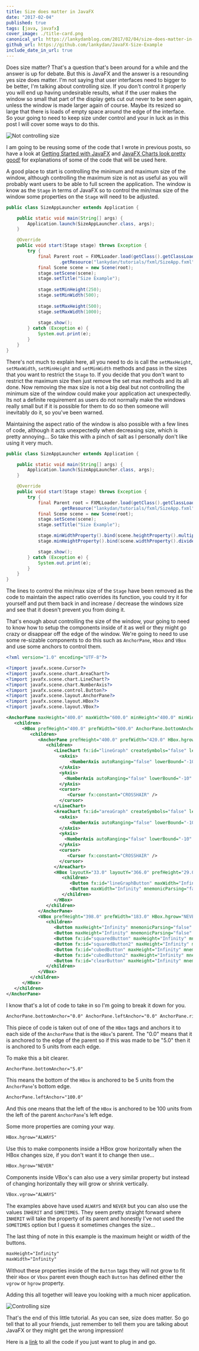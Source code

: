 ```yaml
---
title: Size does matter in JavaFX
date: "2017-02-04"
published: true
tags: [java, javafx]
cover_image: ./title-card.png
canonical_url: https://lankydanblog.com/2017/02/04/size-does-matter-in-javafx/
github_url: https://github.com/lankydan/JavaFX-Size-Example
include_date_in_url: true
---
```


Does size matter? That's a question that's been around for a while and the answer is up for debate. But this is JavaFX and the answer is a resounding yes size does matter. I'm not saying that user interfaces need to bigger to be better, I'm talking about controlling size. If you don't control it properly you will end up having undesirable results, what  if the user makes the window so small that part of the display gets cut out never to be seen again, unless the window is made larger again of course. Maybe its resized so large that there is loads of empty space around the edge of the interface. So your going to need to keep size under control and your in luck as in this post I will cover some ways to do this.

![Not controlling size](./javafx-size-example-1.png)

I am going to be reusing some of the code that I wrote in previous posts, so have a look at [Getting Started with JavaFX](https://lankydanblog.wordpress.com/2017/01/08/getting-started-with-javafx/) and [JavaFX Charts look pretty good!](https://lankydanblog.wordpress.com/2017/01/29/javafx-graphs-look-pretty-good/) for explanations of some of the code that will be used here.

A good place to start is controlling the minimum and maximum size of the window, although controlling the maximum size is not as useful as you will probably want users to be able to full screen the application. The window is know as the `Stage` in terms of JavaFX so to control the min/max size of the window some properties on the `Stage` will need to be adjusted.

```java
public class SizeAppLauncher extends Application {

	public static void main(String[] args) {
		Application.launch(SizeAppLauncher.class, args);
	}

	@Override
	public void start(Stage stage) throws Exception {
		try {
			final Parent root = FXMLLoader.load(getClass().getClassLoader()
					.getResource("lankydan/tutorials/fxml/SizeApp.fxml"));
			final Scene scene = new Scene(root);
			stage.setScene(scene);
			stage.setTitle("Size Example");
			
			stage.setMinHeight(250);
			stage.setMinWidth(500);
			
			stage.setMaxHeight(500);
			stage.setMaxWidth(1000);
			
			stage.show();
		} catch (Exception e) {
			System.out.print(e);
		}
	}
}
```

There's not much to explain here, all you need to do is call the `setMaxHeight`, `setMaxWidth`, `setMinHeight` and `setMinWidth` methods and pass in the sizes that you want to restrict the `Stage` to. If you decide that you don't want to restrict the maximum size then just remove the set max methods and its all done. Now removing the max size is not a big deal but not controlling the minimum size of the window could make your application act unexpectedly. Its not a definite requirement as users do not normally make the windows really small but if it is possible for them to do so then someone will inevitably do it, so you've been warned.

Maintaining the aspect ratio of the window is also possible with a few lines of code, although it acts unexpectedly when decreasing size, which is pretty annoying... So take this with a pinch of salt as I personally don't like using it very much.

```java
public class SizeAppLauncher extends Application {

	public static void main(String[] args) {
		Application.launch(SizeAppLauncher.class, args);
	}

	@Override
	public void start(Stage stage) throws Exception {
		try {
			final Parent root = FXMLLoader.load(getClass().getClassLoader()
					.getResource("lankydan/tutorials/fxml/SizeApp.fxml"));
			final Scene scene = new Scene(root);
			stage.setScene(scene);
			stage.setTitle("Size Example");

			stage.minWidthProperty().bind(scene.heightProperty().multiply(1.5));
			stage.minHeightProperty().bind(scene.widthProperty().divide(1.5));

			stage.show();
		} catch (Exception e) {
			System.out.print(e);
		}
	}
}
```

The lines to control the min/max size of the `Stage` have been removed as the code to maintain the aspect ratio overrides its function, you could try it for yourself and put them back in and increase / decrease the windows size and see that it doesn't prevent you from doing it.

That's enough about controlling the size of the window, your going to need to know how to setup the components inside of it as well or they might go crazy or disappear off the edge of the window. We're going to need to use some re-sizable components to do this such as `AnchorPane`, `Hbox` and `VBox` and use some anchors to control them.

```xml
<?xml version="1.0" encoding="UTF-8"?>

<?import javafx.scene.Cursor?>
<?import javafx.scene.chart.AreaChart?>
<?import javafx.scene.chart.LineChart?>
<?import javafx.scene.chart.NumberAxis?>
<?import javafx.scene.control.Button?>
<?import javafx.scene.layout.AnchorPane?>
<?import javafx.scene.layout.HBox?>
<?import javafx.scene.layout.VBox?>

<AnchorPane maxHeight="400.0" maxWidth="600.0" minHeight="400.0" minWidth="600.0" prefHeight="400.0" prefWidth="600.0" styleClass="root" stylesheets="lankydan/tutorials/fxml/css.css" xmlns="http://javafx.com/javafx/8.0.111" xmlns:fx="http://javafx.com/fxml/1" fx:controller="lankydan.tutorials.fxml.controller.MainAppController">
   <children>
      <HBox prefHeight="400.0" prefWidth="600.0" AnchorPane.bottomAnchor="0.0" AnchorPane.leftAnchor="0.0" AnchorPane.rightAnchor="0.0" AnchorPane.topAnchor="0.0">
         <children>
            <AnchorPane prefHeight="400.0" prefWidth="420.0" HBox.hgrow="ALWAYS">
               <children>
                  <LineChart fx:id="lineGraph" createSymbols="false" legendVisible="false" prefWidth="423.0" visible="false" AnchorPane.bottomAnchor="28.0" AnchorPane.leftAnchor="0.0" AnchorPane.rightAnchor="0.0" AnchorPane.topAnchor="0.0">
                    <xAxis>
                    	<NumberAxis autoRanging="false" lowerBound="-10" side="BOTTOM" tickUnit="1" upperBound="10" />
                    </xAxis>
                    <yAxis>
                      <NumberAxis autoRanging="false" lowerBound="-10" side="LEFT" tickUnit="1" upperBound="10" />
                    </yAxis>
                    <cursor>
                       <Cursor fx:constant="CROSSHAIR" />
                    </cursor>
                  </LineChart>
                  <AreaChart fx:id="areaGraph" createSymbols="false" legendVisible="false" prefHeight="372.0" prefWidth="423.0" AnchorPane.bottomAnchor="28.0" AnchorPane.leftAnchor="0.0" AnchorPane.rightAnchor="0.0" AnchorPane.topAnchor="0.0">
                    <xAxis>
                    	<NumberAxis autoRanging="false" lowerBound="-10" side="BOTTOM" tickUnit="1" upperBound="10" />
                    </xAxis>
                    <yAxis>
                      <NumberAxis autoRanging="false" lowerBound="-10" side="LEFT" tickUnit="1" upperBound="10" />
                    </yAxis>
                    <cursor>
                       <Cursor fx:constant="CROSSHAIR" />
                    </cursor>
                  </AreaChart>
                  <HBox layoutX="33.0" layoutY="366.0" prefHeight="29.0" prefWidth="377.0" AnchorPane.bottomAnchor="5.0" AnchorPane.leftAnchor="33.0" AnchorPane.rightAnchor="13.0">
                     <children>
                        <Button fx:id="lineGraphButton" maxWidth="Infinity" mnemonicParsing="false" onAction="#handleLineGraphButtonAction" prefHeight="29.0" prefWidth="183.0" text="Line Graph" HBox.hgrow="ALWAYS" />
                        <Button maxWidth="Infinity" mnemonicParsing="false" onAction="#handleAreaGraphButtonAction" prefHeight="29.0" prefWidth="184.0" text="Area Graph" HBox.hgrow="ALWAYS" />
                     </children>
                  </HBox>
               </children>
            </AnchorPane>
            <VBox prefHeight="398.0" prefWidth="183.0" HBox.hgrow="NEVER">
               <children>
                  <Button maxHeight="Infinity" mnemonicParsing="false" onAction="#handleXYButtonAction" prefHeight="66.0" prefWidth="266.0" text="y=x" VBox.vgrow="ALWAYS" fx:id="xyButton" />
                  <Button maxHeight="Infinity" mnemonicParsing="false" onAction="#handleXYButton2Action" prefHeight="66.0" prefWidth="266.0" text="y=x-3" VBox.vgrow="ALWAYS" fx:id="xyButton2" />
                  <Button fx:id="squaredButton" maxHeight="Infinity" mnemonicParsing="false" onAction="#handleSquaredButtonAction" prefHeight="67.0" prefWidth="266.0" text="y=x^2" VBox.vgrow="ALWAYS" />
                  <Button fx:id="squaredButton2" maxHeight="Infinity" mnemonicParsing="false" onAction="#handleSquaredButton2Action" prefHeight="67.0" prefWidth="266.0" text="y=x^2+2" VBox.vgrow="ALWAYS" />
                  <Button fx:id="cubedButton" maxHeight="Infinity" mnemonicParsing="false" onAction="#handleCubedButtonAction" prefHeight="67.0" prefWidth="266.0" text="y=x^3" VBox.vgrow="ALWAYS" />
                  <Button fx:id="cubedButton2" maxHeight="Infinity" mnemonicParsing="false" onAction="#handleCubedButton2Action" prefHeight="67.0" prefWidth="266.0" text="y=(x-3)^3-1" VBox.vgrow="ALWAYS" />
                  <Button fx:id="clearButton" maxHeight="Infinity" mnemonicParsing="false" onAction="#handleClearButtonAction" prefHeight="67.0" prefWidth="266.0" text="clear" VBox.vgrow="ALWAYS" />
               </children>
            </VBox>
         </children>
      </HBox>
   </children>
</AnchorPane>
```

I know that's a lot of code to take in so I'm going to break it down for you.

```xml
AnchorPane.bottomAnchor="0.0" AnchorPane.leftAnchor="0.0" AnchorPane.rightAnchor="0.0" AnchorPane.topAnchor="0.0"
```

This piece of code is taken out of one of the `HBox` tags and anchors it to each side of the `AnchorPane` that is the `HBox`'s parent. The "0.0" means that it is anchored to the edge of the parent so if this was made to be "5.0" then it is anchored to 5 units from each edge.

To make this a bit clearer.

```xml
AnchorPane.bottomAnchor="5.0"
```

This means the bottom of the `HBox` is anchored to be 5 units from the `AnchorPane`'s bottom edge.

```xml
AnchorPane.leftAnchor="100.0"
```

And this one means that the left of the `HBox` is anchored to be 100 units from the left of the parent `AnchorPane`'s left edge.

Some more properties are coming your way.

```xml
HBox.hgrow="ALWAYS"
```

Use this to make components inside a HBox grow horizontally when the HBox changes size, if you don't want it to change then use...

```xml
HBox.hgrow="NEVER"
```

Components inside VBox's can also use a very similar property but instead of changing horizontally they will grow or shrink vertically.

```xml
VBox.vgrow="ALWAYS"
```

The examples above have used `ALWAYS` and `NEVER` but you can also use the values `INHERIT` and `SOMETIMES`. They seem pretty straight forward where `INHERIT` will take the property of its parent and honestly I've not used the `SOMETIMES` option but I guess it sometimes changes the size...

The last thing of note in this example is the maximum height or width of the buttons.

```xml
maxHeight="Infinity"
maxWidth="Infinity"
```

Without these properties inside of the `Button` tags they will not grow to fit their `Hbox` or `Vbox` parent even though each `Button` has defined either the `vgrow` or `hgrow` property.

Adding this all together will leave you looking with a much nicer application.

![Controlling size](./javafx-size-example-2.png)

That's the end of this little tutorial. As you can see, size does matter. So go tell that to all your friends, just remember to tell them you are talking about JavaFX or they might get the wrong impression!

Here is a [link](https://github.com/lankydan/JavaFX-Size-Example) to all the code if you just want to plug in and go.